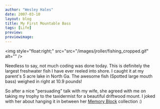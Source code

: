 ```yaml
---
author: "Wesley Hales"
date: 2007-03-10
layout: blog
title: My First Mountable Bass
tags: [Life]
preview:
previewimage:
---
```


<img style="float:right;" src="src="/images/jroller/fishing_cropped.gif" alt="" /> 
<p>Needless to say, not much coding was done today. This is definitely the largest freshwater fish I have ever reeled into shore. I caught it at my parent's 5 acre lake in North Ga. The awesome fish (Spotted large mouth bass) weighed in right at 10.9 pounds!</p> 

<p>So after a nice "persuading" talk with my wife, she agreed with me on taking my trophy to the taxidermist for a beautiful driftwood mount. I joked with her about hanging it in between her <a href="http://www.siddickens.com/en/tiles_new.php">Memory Block</a> collection :)</p> 


<br style="clear:both;"/>
